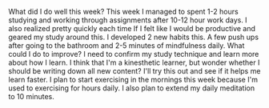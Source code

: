 What did I do well this week?
This week I managed to spent 1-2 hours studying and working through assignments after 10-12 hour work days. I also realized pretty quickly each time If I felt like I would be productive and geared my study around this. I developed 2 new habits this. A few push ups after going to the bathroom and 2-5 minutes of mindfulness daily.
What could I do to improve?
I need to confirm my study technique and learn more about how I learn. I think that I'm a kinesthetic learner, but wonder whether I should be writing down all new content? I'll try this out and see if it helps me learn faster. I plan to start exercising in the mornings this week because I'm used to exercising for hours daily. I also plan to extend my daily meditation to 10 minutes.
